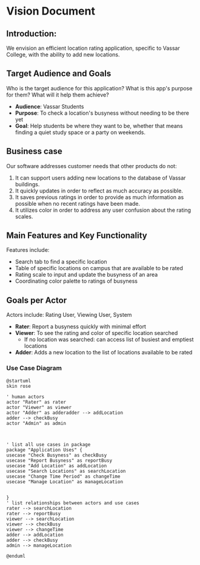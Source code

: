 # Vision Document
## Introduction:
We envision an efficient location rating application, specific to Vassar College, with the ability to add new locations.

## Target Audience and Goals 
Who is the target audience for this application? What is this app's purpose for them? What will it help them achieve?

* __Audience__: Vassar Students 
* __Purpose__: To check a location's busyness without needing to be there yet 
* __Goal__: Help students be where they want to be, whether that means finding a quiet study space or a party on weekends.

## Business case
Our software addresses customer needs that other products do not:
1. It can support users adding new locations to the database of Vassar buildings. 
2. It quickly updates in order to reflect as much accuracy as possible. 
3. It saves previous ratings in order to provide as much information as possible when no recent ratings have been made. 
4. It utilizes color in order to address any user confusion about the rating scales.

## Main Features and Key Functionality
Features include:
* Search tab to find a specific location
* Table of specific locations on campus that are available to be rated 
* Rating scale to input and update the busyness of an area 
* Coordinating color palette to ratings of busyness 

## Goals per Actor 

Actors include: Rating User, Viewing User, System 

* __Rater__: Report a busyness quickly with minimal effort 
* __Viewer__: To see the rating and color of specific location searched
  * If no location was searched: can access list of busiest and emptiest locations 
* __Adder__: Adds a new location to the list of locations available to be rated 

### Use Case Diagram 


```plantuml
@startuml
skin rose 

' human actors
actor "Rater" as rater
actor "Viewer" as viewer
actor "Adder" as adderadder --> addLocation
adder --> checkBusy
actor "Admin" as admin



' list all use cases in package
package "Application Uses" {
usecase "Check Busyness" as checkBusy
usecase "Report Busyness" as reportBusy
usecase "Add Location" as addLocation
usecase "Search Locations" as searchLocation
usecase "Change Time Period" as changeTime
usecase "Manage Location" as manageLocation 


}
' list relationships between actors and use cases
rater --> searchLocation
rater --> reportBusy
viewer --> searchLocation
viewer --> checkBusy
viewer --> changeTime
adder --> addLocation
adder --> checkBusy
admin --> manageLocation

@enduml
```


